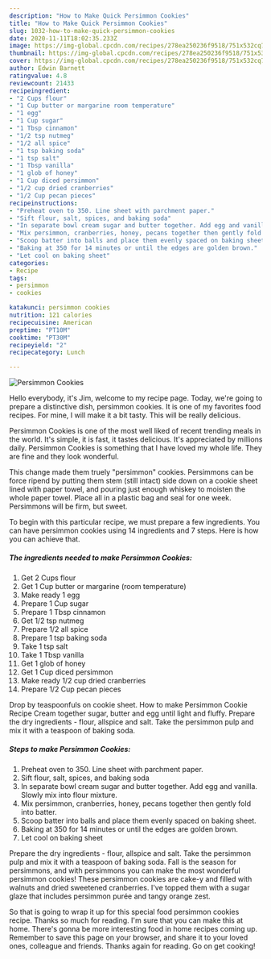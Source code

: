 ```yaml
---
description: "How to Make Quick Persimmon Cookies"
title: "How to Make Quick Persimmon Cookies"
slug: 1032-how-to-make-quick-persimmon-cookies
date: 2020-11-11T18:02:35.233Z
image: https://img-global.cpcdn.com/recipes/278ea250236f9518/751x532cq70/persimmon-cookies-recipe-main-photo.jpg
thumbnail: https://img-global.cpcdn.com/recipes/278ea250236f9518/751x532cq70/persimmon-cookies-recipe-main-photo.jpg
cover: https://img-global.cpcdn.com/recipes/278ea250236f9518/751x532cq70/persimmon-cookies-recipe-main-photo.jpg
author: Edwin Barnett
ratingvalue: 4.8
reviewcount: 21433
recipeingredient:
- "2 Cups flour"
- "1 Cup butter or margarine room temperature"
- "1 egg"
- "1 Cup sugar"
- "1 Tbsp cinnamon"
- "1/2 tsp nutmeg"
- "1/2 all spice"
- "1 tsp baking soda"
- "1 tsp salt"
- "1 Tbsp vanilla"
- "1 glob of honey"
- "1 Cup diced persimmon"
- "1/2 cup dried cranberries"
- "1/2 Cup pecan pieces"
recipeinstructions:
- "Preheat oven to 350. Line sheet with parchment paper."
- "Sift flour, salt, spices, and baking soda"
- "In separate bowl cream sugar and butter together. Add egg and vanilla. Slowly mix into flour mixture."
- "Mix persimmon, cranberries, honey, pecans together then gently fold into batter."
- "Scoop batter into balls and place them evenly spaced on baking sheet."
- "Baking at 350 for 14 minutes or until the edges are golden brown."
- "Let cool on baking sheet"
categories:
- Recipe
tags:
- persimmon
- cookies

katakunci: persimmon cookies 
nutrition: 121 calories
recipecuisine: American
preptime: "PT10M"
cooktime: "PT30M"
recipeyield: "2"
recipecategory: Lunch

---
```



![Persimmon Cookies](https://img-global.cpcdn.com/recipes/278ea250236f9518/751x532cq70/persimmon-cookies-recipe-main-photo.jpg)

Hello everybody, it's Jim, welcome to my recipe page. Today, we're going to prepare a distinctive dish, persimmon cookies. It is one of my favorites food recipes. For mine, I will make it a bit tasty. This will be really delicious.

Persimmon Cookies is one of the most well liked of recent trending meals in the world. It's simple, it is fast, it tastes delicious. It's appreciated by millions daily. Persimmon Cookies is something that I have loved my whole life. They are fine and they look wonderful.

This change made them truely &#34;persimmon&#34; cookies. Persimmons can be force ripend by putting them stem (still intact) side down on a cookie sheet lined with paper towel, and pouring just enough whiskey to moisten the whole paper towel. Place all in a plastic bag and seal for one week. Persimmons will be firm, but sweet.


To begin with this particular recipe, we must prepare a few ingredients. You can have persimmon cookies using 14 ingredients and 7 steps. Here is how you can achieve that.

<!--inarticleads1-->

##### The ingredients needed to make Persimmon Cookies:

1. Get 2 Cups flour
1. Get 1 Cup butter or margarine (room temperature)
1. Make ready 1 egg
1. Prepare 1 Cup sugar
1. Prepare 1 Tbsp cinnamon
1. Get 1/2 tsp nutmeg
1. Prepare 1/2 all spice
1. Prepare 1 tsp baking soda
1. Take 1 tsp salt
1. Take 1 Tbsp vanilla
1. Get 1 glob of honey
1. Get 1 Cup diced persimmon
1. Make ready 1/2 cup dried cranberries
1. Prepare 1/2 Cup pecan pieces


Drop by teaspoonfuls on cookie sheet. How to make Persimmon Cookie Recipe Cream together sugar, butter and egg until light and fluffy. Prepare the dry ingredients - flour, allspice and salt. Take the persimmon pulp and mix it with a teaspoon of baking soda. 

<!--inarticleads2-->

##### Steps to make Persimmon Cookies:

1. Preheat oven to 350. Line sheet with parchment paper.
1. Sift flour, salt, spices, and baking soda
1. In separate bowl cream sugar and butter together. Add egg and vanilla. Slowly mix into flour mixture.
1. Mix persimmon, cranberries, honey, pecans together then gently fold into batter.
1. Scoop batter into balls and place them evenly spaced on baking sheet.
1. Baking at 350 for 14 minutes or until the edges are golden brown.
1. Let cool on baking sheet


Prepare the dry ingredients - flour, allspice and salt. Take the persimmon pulp and mix it with a teaspoon of baking soda. Fall is the season for persimmons, and with persimmons you can make the most wonderful persimmon cookies! These persimmon cookies are cake-y and filled with walnuts and dried sweetened cranberries. I&#39;ve topped them with a sugar glaze that includes persimmon purée and tangy orange zest. 

So that is going to wrap it up for this special food persimmon cookies recipe. Thanks so much for reading. I'm sure that you can make this at home. There's gonna be more interesting food in home recipes coming up. Remember to save this page on your browser, and share it to your loved ones, colleague and friends. Thanks again for reading. Go on get cooking!

